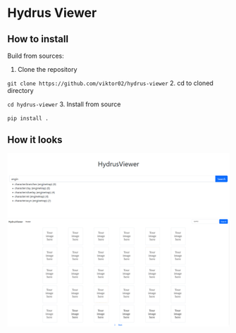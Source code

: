 # Hydrus Viewer


## How to install


Build from sources:

1. Clone the repository 

  `git clone https://github.com/viktor02/hydrus-viewer`
2. cd to cloned directory 

`cd hydrus-viewer`
3. Install from source 

`pip install .`

## How it looks

![MainPage](img/main_page.png)
![SearchPage](img/search_page.png)
